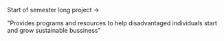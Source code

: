 Start of semester long project -> 

"Provides programs and resources to help disadvantaged individuals start and grow sustainable bussiness"
